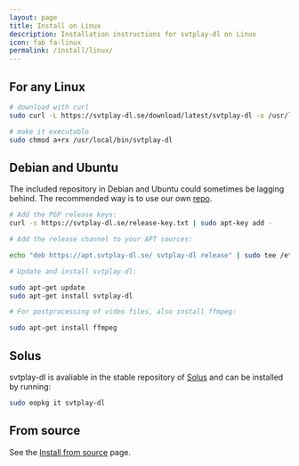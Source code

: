 ```yaml
---
layout: page
title: Install on Linux
description: Installation instructions for svtplay-dl on Linux
icon: fab fa-linux
permalink: /install/linux/
---
```


## For any Linux

```bash
# download with curl
sudo curl -L https://svtplay-dl.se/download/latest/svtplay-dl -o /usr/local/bin/svtplay-dl

# make it executable
sudo chmod a+rx /usr/local/bin/svtplay-dl
```

## Debian and Ubuntu

The included repository in Debian and Ubuntu could sometimes be lagging behind.
The recommended way is to use our own [repo](https://apt.svtplay-dl.se/).

```bash
# Add the PGP release keys:
curl -s https://svtplay-dl.se/release-key.txt | sudo apt-key add -

# Add the release channel to your APT sources:

echo "deb https://apt.svtplay-dl.se/ svtplay-dl release" | sudo tee /etc/apt/sources.list.d/svtplay-dl.list

# Update and install svtplay-dl:

sudo apt-get update
sudo apt-get install svtplay-dl

# For postprocessing of video files, also install ffmpeg:

sudo apt-get install ffmpeg
```

## Solus

svtplay-dl is avaliable in the stable repository of [Solus](https://getsol.us/) and can be installed by running:

```bash
sudo eopkg it svtplay-dl
```

## From source

See the [Install from source](/install/source/) page.
